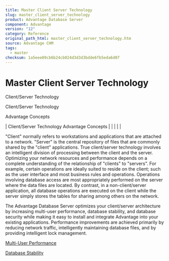 ```yaml
---
title: Master Client Server Technology
slug: master_client_server_technology
product: Advantage Database Server
component: Advantage
version: "12"
category: Reference
original_path_html: master_client_server_technology.htm
source: Advantage CHM
tags:
  - master
checksum: 1a5eee89cb6b24cb024d3d3d3bdde6fb5eda6d07
---
```


# Master Client Server Technology

Client/Server Technology

Client/Server Technology

Advantage Concepts

| Client/Server Technology  Advantage Concepts |  |  |  |  |

"Client" normally refers to workstations and applications that are attached to a network. "Server" is the central repository of files that are commonly shared by the "client" applications. True client/server technology involves an intelligent division of processing between the client and the server. Optimizing your network resources and performance depends on a complete understanding of the relationship of "clients" to "servers". For example, certain operations are ideally suited to reside on the client; such as the user interface and most business rules and operations. Operations involving database access are most appropriately performed on the server where the data files are located. By contrast, in a non-client/server application, all database operations are executed on the client while the server simply stores the tables for sharing among others on the network.

The Advantage Database Server optimizes your client/server architecture by increasing multi-user performance, database stability, and database security while making it easy to install and integrate Advantage into your existing applications. Performance improvements are achieved primarily by reducing network traffic, intelligently maintaining database files, and by providing intelligent lock management.

[Multi-User Performance](master_multi_user_performance.md)

[Database Stability](master_database_stability.md)
